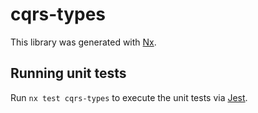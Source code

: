 # cqrs-types

This library was generated with [Nx](https://nx.dev).

## Running unit tests

Run `nx test cqrs-types` to execute the unit tests via [Jest](https://jestjs.io).
